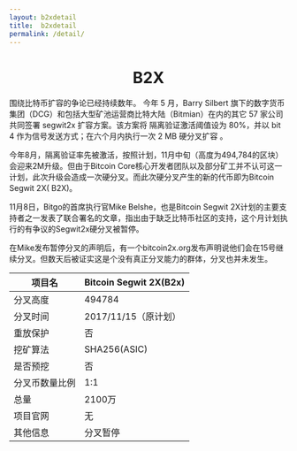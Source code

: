 ```yaml
---
layout: b2xdetail
title:  b2xdetail
permalink: /detail/
---
```

<h1 align = "center">B2X</h1>
围绕比特币扩容的争论已经持续数年。 今年 5 月，Barry Silbert 旗下的数字货币集团（DCG）和包括大型矿池运营商比特大陆（Bitmian）在内的其它 57 家公司共同签署 segwit2x 扩容方案。该方案将 隔离验证激活阈值设为 80%，并以 bit 4 作为信号发送方式；在六个月内执行一次 2 MB 硬分叉扩容 。

今年8月，隔离验证率先被激活，按照计划，11月中旬（高度为494,784的区块）会迎来2M升级。但由于Bitcoin Core核心开发者团队以及部分矿工并不认可这一计划，此次升级会造成一次硬分叉。而此次硬分叉产生的新的代币即为Bitcoin Segwit 2X( B2X)。

11月8日，Bitgo的首席执行官Mike Belshe，也是Bitcoin Segwit 2X计划的主要支持者之一发表了联合署名的文章，指出由于缺乏比特币社区的支持，这个月计划执行的有争议的Segwit2x硬分叉被暂停。

在Mike发布暂停分叉的声明后，有一个bitcoin2x.org发布声明说他们会在15号继续分叉。但数天后被证实这是个没有真正分叉能力的群体，分叉也并未发生。

项目名 | Bitcoin Segwit 2X(B2x)
---|---
分叉高度 | 494784
分叉时间 | 2017/11/15（原计划）
重放保护 | 否
挖矿算法 | SHA256(ASIC)
是否预挖 | 否
分叉币数量比例 | 1:1
总量 | 2100万
项目官网 | 无
其他信息 | 分叉暂停
